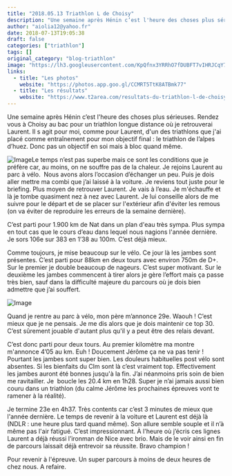 ```yaml
---
title: "2018.05.13 Triathlon L de Choisy"
description: "Une semaine après Hénin c’est l'heure des choses plus sérieuses. Rendez vous à Choisy au bac pour un triathlon longue distance où je retrouverai Laurent. Il s agit pour moi, comme pour Laurent, d'un des triathlons que j'ai placé comme entraînement pour mon objectif final : le triathlon de l’alpes d’huez. Donc pas un objectif en soi mais à bloc quand même."
author: "aiolia12@yahoo.fr"
date: 2018-07-13T19:05:38
draft: false
categories: ["triathlon"]
tags: []
original_category: "blog-triathlon"
image: "https://lh3.googleusercontent.com/KpQfnx3YRRhO7fDUBFT7vIHRJCqY7Cc-ywOcKEkkW_xsbCuWwCbM25sPdbTu6YAAHPkk7W1kFMNTnvp69mE5Kusnv1zcDH0bf75Wm-qYVAq9d7D_6a__sKBKmJqMyWmodN0zLqcOSXIs7PEPuRKuDVbyigWOgVYE9_J8-FvvoIol8ZeL-qJmk38PsMqfiG0wNV8RsTlphRkOSA9MJCP9XnyoZAJ9RgF4xV5evqAb5k0DLcYbQMYCg4_qMoJOTMc6kE4YXQvEVZyDebXfevbORCp5ch-4wvOv1erXQVsi4rfrg4pO1FGn9wg5N7aAmimUO66XQHnkSQzyMi8Wn1PeYBC4xLzckfQrkcClqi9-LYr30VaUwzPcAIrgKWbJCWNQvxx62O5a6eqOIItd_437mcDLAK3lkuwyFRDyM8t_hjFwKidEbJ5dQJGQrJI4Vz0lIsgzjgeET_Bpju3EOPJUJKQRRIGk4u55wNv9CGdoEuktaMIigOV4a-MaECD7rZXv7GCRLw6VnK21VxSdQwoq-OH8oxPkN_HfSvVGI7gs9zYjjb72MVuvnfqnr3EkfU_2oIx2E3RMdugfw9Gu8g8wFLQFbQDXALJArEz_q8ce=w2268-h1518-no"
links:
  - title: "Les photos"
    website: "https://photos.app.goo.gl/CCMRT5TtK8ATBmk77"
  - title: "Les résultats"
    website: "https://www.t2area.com/resultats-du-triathlon-l-de-choisy-au-bac/results/620-2018.html"
---
```


Une semaine après Hénin c’est l'heure des choses plus sérieuses. Rendez vous à Choisy au bac pour un triathlon longue distance où je retrouverai Laurent. Il s agit pour moi, comme pour Laurent, d'un des triathlons que j'ai placé comme entraînement pour mon objectif final&nbsp;: le triathlon de l’alpes d’huez. Donc pas un objectif en soi mais à bloc quand même.

<!--more-->

![Image](https://lh3.googleusercontent.com/KpQfnx3YRRhO7fDUBFT7vIHRJCqY7Cc-ywOcKEkkW_xsbCuWwCbM25sPdbTu6YAAHPkk7W1kFMNTnvp69mE5Kusnv1zcDH0bf75Wm-qYVAq9d7D_6a__sKBKmJqMyWmodN0zLqcOSXIs7PEPuRKuDVbyigWOgVYE9_J8-FvvoIol8ZeL-qJmk38PsMqfiG0wNV8RsTlphRkOSA9MJCP9XnyoZAJ9RgF4xV5evqAb5k0DLcYbQMYCg4_qMoJOTMc6kE4YXQvEVZyDebXfevbORCp5ch-4wvOv1erXQVsi4rfrg4pO1FGn9wg5N7aAmimUO66XQHnkSQzyMi8Wn1PeYBC4xLzckfQrkcClqi9-LYr30VaUwzPcAIrgKWbJCWNQvxx62O5a6eqOIItd_437mcDLAK3lkuwyFRDyM8t_hjFwKidEbJ5dQJGQrJI4Vz0lIsgzjgeET_Bpju3EOPJUJKQRRIGk4u55wNv9CGdoEuktaMIigOV4a-MaECD7rZXv7GCRLw6VnK21VxSdQwoq-OH8oxPkN_HfSvVGI7gs9zYjjb72MVuvnfqnr3EkfU_2oIx2E3RMdugfw9Gu8g8wFLQFbQDXALJArEz_q8ce=w2268-h1518-no)Le temps n’est pas superbe mais ce sont les conditions que je préfère car, au moins, on ne souffre pas de la chaleur. Je rejoins Laurent au parc à vélo.&nbsp; Nous avons alors l’occasion d’échanger un peu. Puis je dois aller mettre ma combi que j’ai laissé à la voiture. Je reviens tout juste pour le briefing. Plus moyen de retrouver Laurent. Je vais à l’eau. Je m'échauffe et là je tombe quasiment nez à nez avec Laurent. Je lui conseille alors de me suivre pour le départ et de se placer sur l'extérieur afin d'éviter les remous (on va éviter de reproduire les erreurs de la semaine dernière).

C’est parti pour 1.900 km de Nat dans un plan d'eau très sympa. Plus sympa en tout cas que le cours d’eau dans lequel nous nagions l'année dernière.&nbsp; Je sors 106e sur 383 en 1’38 au 100m. C’est déjà mieux.

Comme toujours, je mise beaucoup sur le vélo. Ce jour là les jambes sont présentes. C’est parti pour 88km en deux tours avec environ 750m de D+. Sur le premier je double beaucoup de nageurs. C’est super motivant. Sur le deuxième les jambes commencent à tirer alors je gère l’effort mais ça passe très bien, sauf dans la difficulté majeure du parcours où je dois bien admettre que j’ai souffert.

![Image](https://lh3.googleusercontent.com/ECGKBd6Oxuy4P8TWZTdg7PuqL9bqJZFCzl9w0MEKbAXRqTrCVaILFzoGRPqk0y04CIJ35Gt1ydHOBxV6dTNbV686p6pRUWyQF1tencu-qIBAbxH0PW6NoIRuRjZ1EsRZKVjlg7uwjI9hgtX9ePaHj-uNzPlb2Xy07EM5pyHPo1ofcedChIe3N8H6JAuhouA_X23LuufRATxryBU_pO-C8fuqO3tqmmfBZ0iyh2m7Ea_LIbHp1HbyvLgY3HtTLeUH41u-bXD08QfFRRJcLcEBexnYZntJHrVbPv3oTnius7cc_XR6gpib33PT9vN6N-kX_fvrQvgZd_autlluGcioWYDe4hAXjyU6Du4l4CoYL9m5wZH8stuakv0MHI8KWqzE2RS2vf0zUGfK7isKSvq_y1oNKE2o6PrIyw9LbP-KQA4LErn2OWomiiACbaKyTv1F1gDOfdkHAi_vGUsOjY5FAWhLIx-2H8a7nZIGBAfrYBPcGbLM5tIXLG0GDYKMkXjIY-8gl_9XXlmhFEpXOh2RMOigIMcbRO_XllptsIjzcJeWXFfLv1J-g0FhsWTfo4Bl075fGNChwJzkd29bqm6QAxudHfpP10_OMUZXq9AJ=w817-h1225-no)

Quand je rentre au parc à vélo, mon père m’annonce 29e. Waouh&nbsp;! C’est mieux que je ne pensais. Je me dis alors que je dois maintenir ce top 30. C’est sûrement jouable d'autant plus qu'il y a peut être des relais devant.

C’est donc parti pour deux tours. Au premier kilomètre ma montre m'annonce 4’05 au km. Euh&nbsp;! Doucement Jérôme ça ne va pas tenir&nbsp;!&nbsp; Pourtant les jambes sont super bien. Les douleurs habituelles post vélo sont absentes. Si les bienfaits du Clm sont là c’est vraiment top. Effectivement les jambes auront été bonnes jusqu'à la fin. J’ai néanmoins pris soin de bien me ravitailler. Je&nbsp; boucle les 20.4 km en 1h28. Super je n’ai jamais aussi bien couru dans un triathlon (du calme Jérôme les prochaines épreuves vont te ramener à la réalité).

Je termine 23e en 4h37. Très contents car c’est 3 minutes de mieux que l'année dernière. Le temps de revenir à la voiture et Laurent est déjà là (NDLR : une heure plus tard quand même). Son allure semble souple et il n’à même pas l'air fatigué. C’est impressionnant. À l'heure où j’écris ces lignes Laurent a déjà réussi l’ironman de Nice avec brio. Mais de le voir ainsi en fin de parcours laissait déjà entrevoir sa réussite. Bravo champion&nbsp;!

Pour revenir à l'épreuve. Un super parcours à moins de deux heures de chez nous. A refaire.